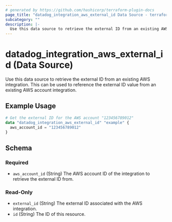 ```yaml
---
# generated by https://github.com/hashicorp/terraform-plugin-docs
page_title: "datadog_integration_aws_external_id Data Source - terraform-provider-datadog"
subcategory: ""
description: |-
  Use this data source to retrieve the external ID from an existing AWS integration. This can be used to reference the external ID value from an existing AWS account integration.
---
```


# datadog_integration_aws_external_id (Data Source)

Use this data source to retrieve the external ID from an existing AWS integration. This can be used to reference the external ID value from an existing AWS account integration.

## Example Usage

```terraform
# Get the external ID for the AWS account "123456789012"
data "datadog_integration_aws_external_id" "example" {
  aws_account_id = "123456789012"
}
```

<!-- schema generated by tfplugindocs -->
## Schema

### Required

- `aws_account_id` (String) The AWS account ID of the integration to retrieve the external ID from.

### Read-Only

- `external_id` (String) The external ID associated with the AWS integration.
- `id` (String) The ID of this resource.
